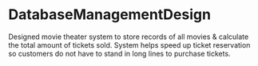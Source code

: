 # DatabaseManagementDesign


Designed movie theater system to store records of all movies & calculate the total amount of tickets sold. System helps speed up ticket reservation so customers do not have to stand in long lines to purchase tickets.
